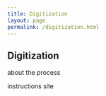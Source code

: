 ```yaml
---
title: Digitization 
layout: page
permalink: /digitization.html
---
```


## Digitization

about the process

instructions site
